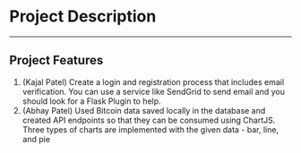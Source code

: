# Project Description
* * * * *
## Project Features
1. (Kajal Patel) Create a login and registration process that includes email verification. You can use a service like SendGrid to send email and you should look for a Flask Plugin to help.
2. (Abhay Patel) Used Bitcoin data saved locally in the database and created API endpoints so that they can be consumed using ChartJS.
  Three types of charts are implemented with the given data - bar, line, and pie

